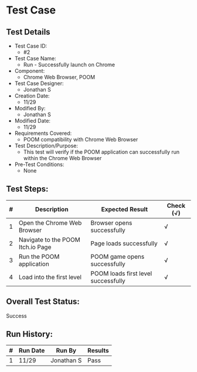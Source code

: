 # Test Case 

## Test Details

* Test Case ID:
  * #2
* Test Case Name:
  * Run - Successfully launch on Chrome
* Component: 
  * Chrome Web Browser, POOM
* Test Case Designer:
  * Jonathan S
* Creation Date:
  * 11/29
* Modified By:
  * Jonathan S
* Modified Date:
  * 11/29
* Requirements Covered:
  * POOM compatibility with Chrome Web Browser
* Test Description/Purpose:
  * This test will verify if the POOM application can successfully run within the Chrome Web Browser
* Pre-Test Conditions:
  * None
## Test Steps: 
| # | Description | Expected Result | Check (√) |
| --- | --- | --- | --- |
| 1 |Open the Chrome Web Browser|Browser opens successfully|√|			
| 2 |Navigate to the POOM Itch.io Page|Page loads successfully|√|			
| 3 |Run the POOM application|POOM game opens successfully|√|			
| 4 |Load into the first level|POOM loads first level successfully|√|			

## Overall Test Status:
Success


## Run History:
| # |	Run Date |	Run By |	Results |
| --- | --- | --- | --- |
| 1 |11/29|Jonathan S|Pass|			
